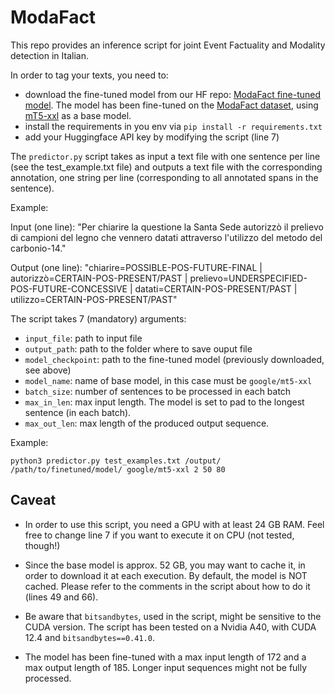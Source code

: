 # ModaFact

This repo provides an inference script for joint Event Factuality and Modality detection in Italian.

In order to tag your texts, you need to:

- download the fine-tuned model from our HF repo: [ModaFact fine-tuned model](https://huggingface.co/dhfbk/modafact-ita). The model has been fine-tuned on the [ModaFact dataset](https://huggingface.co/datasets/dhfbk/modafact-ita), using [mT5-xxl](https://huggingface.co/google/mt5-xxl) as a base model.
- install the requirements in you env via `pip install -r requirements.txt`
- add your Huggingface API key by modifying the script (line 7)

The `predictor.py` script takes as input a text file with one sentence per line (see the test_example.txt file) and outputs a text file with the corresponding annotation, one string per line (corresponding to all annotated spans in the sentence).

Example:

Input (one line): "Per chiarire la questione la Santa Sede autorizzò il prelievo di campioni del legno che vennero datati attraverso l'utilizzo del metodo del carbonio-14."

Output (one line): "chiarire=POSSIBLE-POS-FUTURE-FINAL | autorizzò=CERTAIN-POS-PRESENT/PAST | prelievo=UNDERSPECIFIED-POS-FUTURE-CONCESSIVE | datati=CERTAIN-POS-PRESENT/PAST | utilizzo=CERTAIN-POS-PRESENT/PAST"


The script takes 7 (mandatory) arguments:

- `input_file`: path to input file
- `output_path`: path to the folder where to save ouput file
- `model_checkpoint`: path to the fine-tuned model (previously downloaded, see above)
- `model_name`: name of base model, in this case must be `google/mt5-xxl`
- `batch_size`: number of sentences to be processed in each batch
- `max_in_len`: max input length. The model is set to pad to the longest sentence (in each batch).
- `max_out_len`: max length of the produced output sequence. 

Example:

`python3 predictor.py test_examples.txt /output/ /path/to/finetuned/model/ google/mt5-xxl 2 50 80`



## Caveat

- In order to use this script, you need a GPU with at least 24 GB RAM. Feel free to change line 7 if you want to execute it on CPU (not tested, though!)
- Since the base model is approx. 52 GB, you may want to cache it, in order to download it at each execution. By default, the model is NOT cached. Please refer to the comments in the script about how to do it (lines 49 and 66).

- Be aware that `bitsandbytes`, used in the script, might be sensitive to the CUDA version. The script has been tested on a Nvidia A40, with CUDA 12.4 and `bitsandbytes==0.41.0`. 

- The model has been fine-tuned with a max input length of 172 and a max output length of 185. Longer input sequences might not be fully processed.
